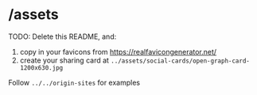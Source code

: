 # /assets

TODO: Delete this README, and:

1. copy in your favicons from https://realfavicongenerator.net/
2. create your sharing card at `../assets/social-cards/open-graph-card-1200x630.jpg`

Follow `../../origin-sites` for examples

